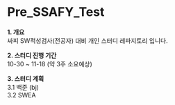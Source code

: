 # Pre_SSAFY_Test
**1. 개요**
   </br>싸피 SW적성검사(전공자) 대비 개인 스터디 레파지토리 입니다.

**2. 스터디 진행 기간**
   </br>10-30 ~ 11-18 (약 3주 소요예상)

**3. 스터디 계획**
  </br>3.1 백준 (bj)
  </br>3.2 SWEA 
